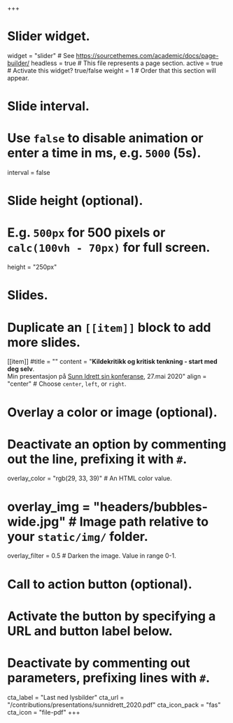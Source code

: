 +++
# Slider widget.
widget = "slider"  # See https://sourcethemes.com/academic/docs/page-builder/
headless = true  # This file represents a page section.
active = true  # Activate this widget? true/false
weight = 1  # Order that this section will appear.

# Slide interval.
# Use `false` to disable animation or enter a time in ms, e.g. `5000` (5s).
interval = false

# Slide height (optional).
# E.g. `500px` for 500 pixels or `calc(100vh - 70px)` for full screen.
height = "250px"

# Slides.
# Duplicate an `[[item]]` block to add more slides.
[[item]]
  #title = ""
  content = "**Kildekritikk og kritisk tenkning - start med deg selv**. <br> Min presentasjon på [Sunn Idrett sin konferanse](https://sunnidrett.no/program-og-pamelding-til-andre-del-av-sunn-idrett-konferansen-2020/), 27.mai 2020"
  align = "center"  # Choose `center`, `left`, or `right`.

  # Overlay a color or image (optional).
  #   Deactivate an option by commenting out the line, prefixing it with `#`.
  overlay_color = "rgb(29, 33, 39)"  # An HTML color value.
#  overlay_img = "headers/bubbles-wide.jpg"  # Image path relative to your `static/img/` folder.
  overlay_filter = 0.5  # Darken the image. Value in range 0-1.

  # Call to action button (optional).
  #   Activate the button by specifying a URL and button label below.
  #   Deactivate by commenting out parameters, prefixing lines with `#`.
  cta_label = "Last ned lysbilder"
  cta_url = "/contributions/presentations/sunnidrett_2020.pdf"
  cta_icon_pack = "fas"
  cta_icon = "file-pdf"
+++
